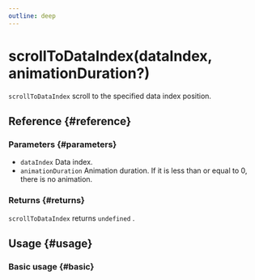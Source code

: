 ```yaml
---
outline: deep
---
```


# scrollToDataIndex(dataIndex, animationDuration?)
`scrollToDataIndex` scroll to the specified data index position.

## Reference {#reference}
<!-- @include: @/@views/api/references/instance/scrollToDataIndex.md -->

### Parameters {#parameters}
- `dataIndex` Data index.
- `animationDuration` Animation duration. If it is less than or equal to 0, there is no animation.

### Returns {#returns}
`scrollToDataIndex` returns `undefined` .

## Usage {#usage}
<script setup>
import ScrollToDataIndex from '../../../@views/api/samples/scrollToDataIndex/index.vue'
</script>

### Basic usage {#basic}
<ScrollToDataIndex/>